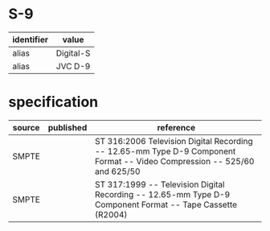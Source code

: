 # S-9
| identifier | value
| --------- | -----
| alias     | Digital-S
| alias     | JVC D-9

# specification
| source | published | reference
| ------ | --------- | ---------
| SMPTE  |           | ST 316:2006 Television Digital Recording -- 12.65-mm Type D-9 Component Format -- Video Compression -- 525/60 and 625/50
| SMPTE  |           | ST 317:1999 -- Television Digital Recording -- 12.65-mm Type D-9 Component Format -- Tape Cassette (R2004)
